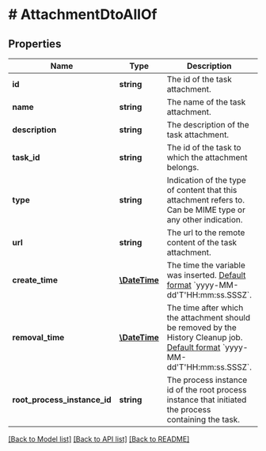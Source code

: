 # # AttachmentDtoAllOf

## Properties

Name | Type | Description | Notes
------------ | ------------- | ------------- | -------------
**id** | **string** | The id of the task attachment. | [optional]
**name** | **string** | The name of the task attachment. | [optional]
**description** | **string** | The description of the task attachment. | [optional]
**task_id** | **string** | The id of the task to which the attachment belongs. | [optional]
**type** | **string** | Indication of the type of content that this attachment refers to. Can be MIME type or any other indication. | [optional]
**url** | **string** | The url to the remote content of the task attachment. | [optional]
**create_time** | [**\DateTime**](\DateTime.md) | The time the variable was inserted. [Default format](https://docs.camunda.org/manual/latest/reference/rest/overview/date-format/) &#x60;yyyy-MM-dd&#39;T&#39;HH:mm:ss.SSSZ&#x60;. | [optional]
**removal_time** | [**\DateTime**](\DateTime.md) | The time after which the attachment should be removed by the History Cleanup job. [Default format](https://docs.camunda.org/manual/latest/reference/rest/overview/date-format/) &#x60;yyyy-MM-dd&#39;T&#39;HH:mm:ss.SSSZ&#x60;. | [optional]
**root_process_instance_id** | **string** | The process instance id of the root process instance that initiated the process containing the task. | [optional]

[[Back to Model list]](../../README.md#models) [[Back to API list]](../../README.md#endpoints) [[Back to README]](../../README.md)
